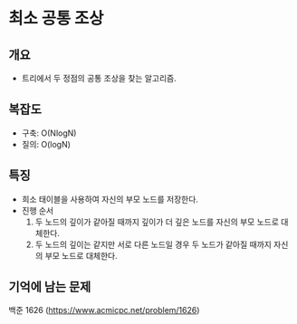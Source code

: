 # 최소 공통 조상

## 개요
* 트리에서 두 정점의 공통 조상을 찾는 알고리즘.

## 복잡도
* 구축: O(NlogN)
* 질의: O(logN)

## 특징
* 희소 태이블을 사용하여 자신의 부모 노드를 저장한다.
* 진행 순서
  1. 두 노드의 깊이가 같아질 때까지 깊이가 더 깊은 노드를 자신의 부모 노드로 대체한다.
  2. 두 노드의 깊이는 같지만 서로 다른 노드일 경우 두 노드가 같아질 때까지 자신의 부모 노드로 대체한다. 

## 기억에 남는 문제
백준 1626 (https://www.acmicpc.net/problem/1626)
